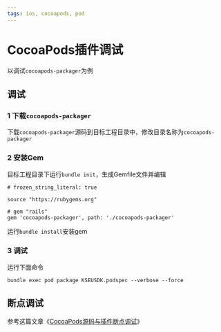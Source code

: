 ```yaml
---
tags: ios, cocoapods, pod
---
```


# CocoaPods插件调试

以调试`cocoapods-packager`为例

## 调试

### 1 下载`cocoapods-packager`

下载`cocoapods-packager`源码到目标工程目录中，修改目录名称为`cocoapods-packager`

### 2 安装Gem

目标工程目录下运行`bundle init`，生成Gemfile文件并编辑

```
# frozen_string_literal: true

source "https://rubygems.org"

# gem "rails"
gem 'cocoapods-packager', path: './cocoapods-packager'
```

运行`bundle install`安装gem

### 3 调试

运行下面命令

```
bundle exec pod package KSEUSDK.podspec --verbose --force 
```

## 断点调试

参考这篇文章《[CocoaPods源码与插件断点调试](https://zhuanlan.zhihu.com/p/360699729)》
